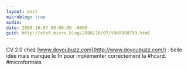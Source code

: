 ```yaml
---
layout: post
microblog: true
audio: 
date: 2008-10-07 00:00:00 -0000
guid: http://xtof.micro.blog/2008/10/07/t949998759.html
---
```

CV 2.0 chez [www.doyoubuzz.com](http://www.doyoubuzz.com/) : belle idée mais manque le fn pour implémenter correctement la #hcard. #microformats
